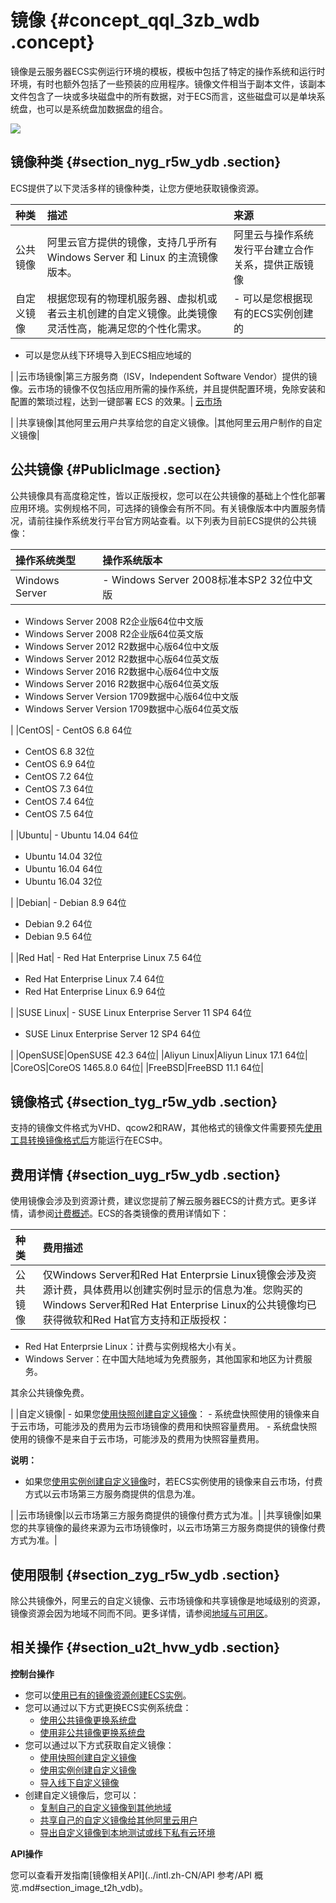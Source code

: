 # 镜像 {#concept_qql_3zb_wdb .concept}

镜像是云服务器ECS实例运行环境的模板，模板中包括了特定的操作系统和运行时环境，有时也额外包括了一些预装的应用程序。镜像文件相当于副本文件，该副本文件包含了一块或多块磁盘中的所有数据，对于ECS而言，这些磁盘可以是单块系统盘，也可以是系统盘加数据盘的组合。

![](http://static-aliyun-doc.oss-cn-hangzhou.aliyuncs.com/assets/img/9572/15416586335238_zh-CN.png)

## 镜像种类 {#section_nyg_r5w_ydb .section}

ECS提供了以下灵活多样的镜像种类，让您方便地获取镜像资源。

|种类|描述|来源|
|:-|:-|:-|
|公共镜像|阿里云官方提供的镜像，支持几乎所有 Windows Server 和 Linux 的主流镜像版本。|阿里云与操作系统发行平台建立合作关系，提供正版镜像|
|自定义镜像|根据您现有的物理机服务器、虚拟机或者云主机创建的自定义镜像。此类镜像灵活性高，能满足您的个性化需求。| -   可以是您根据现有的ECS实例创建的
-   可以是您从线下环境导入到ECS相应地域的

 |
|云市场镜像|第三方服务商（ISV，Independent Software Vendor）提供的镜像。云市场的镜像不仅包括应用所需的操作系统，并且提供配置环境，免除安装和配置的繁琐过程，达到一键部署 ECS 的效果。| [云市场](https://marketplace.alibabacloud.com/)

 |
|共享镜像|其他阿里云用户共享给您的自定义镜像。|其他阿里云用户制作的自定义镜像|

## 公共镜像 {#PublicImage .section}

公共镜像具有高度稳定性，皆以正版授权，您可以在公共镜像的基础上个性化部署应用环境。实例规格不同，可选择的镜像会有所不同。有关镜像版本中内置服务情况，请前往操作系统发行平台官方网站查看。以下列表为目前ECS提供的公共镜像：

|操作系统类型|操作系统版本|
|:-----|:-----|
|Windows Server| -   Windows Server 2008标准本SP2 32位中文版
-   Windows Server 2008 R2企业版64位中文版
-   Windows Server 2008 R2企业版64位英文版
-   Windows Server 2012 R2数据中心版64位中文版
-   Windows Server 2012 R2数据中心版64位英文版
-   Windows Server 2016 R2数据中心版64位中文版
-   Windows Server 2016 R2数据中心版64位英文版
-   Windows Server Version 1709数据中心版64位中文版
-   Windows Server Version 1709数据中心版64位英文版

 |
|CentOS| -   CentOS 6.8 64位
-   CentOS 6.8 32位
-   CentOS 6.9 64位
-   CentOS 7.2 64位
-   CentOS 7.3 64位
-   CentOS 7.4 64位
-   CentOS 7.5 64位

 |
|Ubuntu| -   Ubuntu 14.04 64位
-   Ubuntu 14.04 32位
-   Ubuntu 16.04 64位
-   Ubuntu 16.04 32位

 |
|Debian| -   Debian 8.9 64位
-   Debian 9.2 64位
-   Debian 9.5 64位

 |
|Red Hat| -   Red Hat Enterprise Linux 7.5 64位
-   Red Hat Enterprise Linux 7.4 64位
-   Red Hat Enterprise Linux 6.9 64位

 |
|SUSE Linux| -   SUSE Linux Enterprise Server 11 SP4 64位
-   SUSE Linux Enterprise Server 12 SP4 64位

 |
|OpenSUSE|OpenSUSE 42.3 64位|
|Aliyun Linux|Aliyun Linux 17.1 64位|
|CoreOS|CoreOS 1465.8.0 64位|
|FreeBSD|FreeBSD 11.1 64位|

## 镜像格式 {#section_tyg_r5w_ydb .section}

支持的镜像文件格式为VHD、qcow2和RAW，其他格式的镜像文件需要预先[使用工具转换镜像格式后](../intl.zh-CN/用户指南/镜像/导入镜像/转换镜像格式.md#)方能运行在ECS中。

## 费用详情 {#section_uyg_r5w_ydb .section}

使用镜像会涉及到资源计费，建议您提前了解云服务器ECS的计费方式。更多详情，请参阅[计费概述](../intl.zh-CN/产品定价/计费概述.md#)。ECS的各类镜像的费用详情如下：

|种类|费用描述|
|:-|:---|
|公共镜像| 仅Windows Server和Red Hat Enterprsie Linux镜像会涉及资源计费，具体费用以创建实例时显示的信息为准。您购买的Windows Server和Red Hat Enterprise Linux的公共镜像均已获得微软和Red Hat官方支持和正版授权：

-   Red Hat Enterprsie Linux：计费与实例规格大小有关。
-   Windows Server：在中国大陆地域为免费服务，其他国家和地区为计费服务。

 其余公共镜像免费。

 |
|自定义镜像| -   如果您[使用快照创建自定义镜像](../intl.zh-CN/用户指南/镜像/创建自定义镜像/使用快照创建自定义镜像.md#)：
    -   系统盘快照使用的镜像来自于云市场，可能涉及的费用为云市场镜像的费用和快照容量费用。
    -   系统盘快照使用的镜像不是来自于云市场，可能涉及的费用为快照容量费用。

**说明：** 

-   如果您[使用实例创建自定义镜像](../intl.zh-CN/用户指南/镜像/创建自定义镜像/使用实例创建自定义镜像.md#)时，若ECS实例使用的镜像来自云市场，付费方式以云市场第三方服务商提供的信息为准。

 |
|云市场镜像|以云市场第三方服务商提供的镜像付费方式为准。|
|共享镜像|如果您的共享镜像的最终来源为云市场镜像时，以云市场第三方服务商提供的镜像付费方式为准。|

## 使用限制 {#section_zyg_r5w_ydb .section}

除公共镜像外，阿里云的自定义镜像、云市场镜像和共享镜像是地域级别的资源，镜像资源会因为地域不同而不同。更多详情，请参阅[地域与可用区](../../../../../intl.zh-CN/通用参考/地域和可用区.md#)。

## 相关操作 {#section_u2t_hvw_ydb .section}

**控制台操作**

-   您可以[使用已有的镜像资源创建ECS实例](../intl.zh-CN/用户指南/实例/创建实例/使用自定义镜像创建实例.md#)。
-   您可以通过以下方式更换ECS实例系统盘：
    -   [使用公共镜像更换系统盘](../intl.zh-CN/用户指南/云盘/更换系统盘（公共镜像）.md#)
    -   [使用非公共镜像更换系统盘](../intl.zh-CN/用户指南/云盘/更换系统盘（非公共镜像）.md#)
-   您可以通过以下方式获取自定义镜像：
    -   [使用快照创建自定义镜像](../intl.zh-CN/用户指南/镜像/创建自定义镜像/使用快照创建自定义镜像.md#)
    -   [使用实例创建自定义镜像](../intl.zh-CN/用户指南/镜像/创建自定义镜像/使用实例创建自定义镜像.md#)
    -   [导入线下自定义镜像](../intl.zh-CN/用户指南/镜像/导入镜像/导入镜像必读.md#)
-   创建自定义镜像后，您可以：
    -   [复制自己的自定义镜像到其他地域](../intl.zh-CN/用户指南/镜像/复制镜像.md#)
    -   [共享自己的自定义镜像给其他阿里云用户](../intl.zh-CN/用户指南/镜像/共享镜像.md#)
    -   [导出自定义镜像到本地测试或线下私有云环境](../intl.zh-CN/用户指南/镜像/导出镜像.md#)

**API操作**

您可以查看开发指南[镜像相关API](../intl.zh-CN/API 参考/API 概览.md#section_image_t2h_vdb)。

